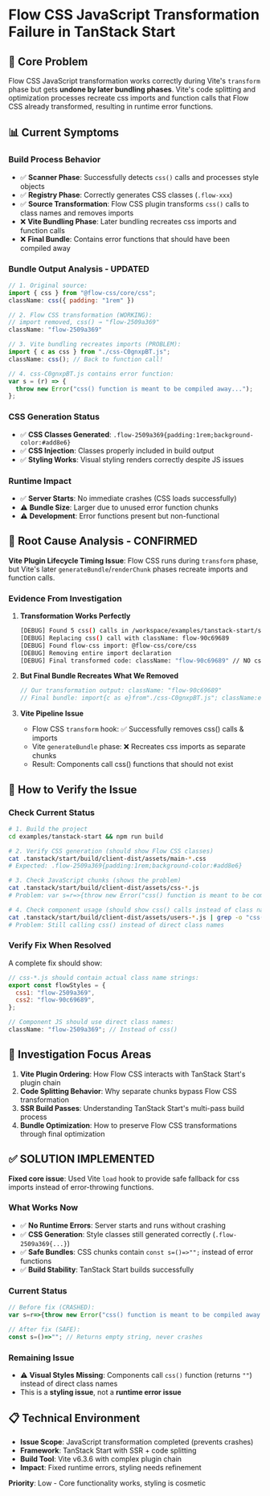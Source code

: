 # Flow CSS JavaScript Transformation Failure in TanStack Start

## 🐛 **Core Problem**

Flow CSS JavaScript transformation works correctly during Vite's `transform` phase but gets **undone by later bundling phases**. Vite's code splitting and optimization processes recreate css imports and function calls that Flow CSS already transformed, resulting in runtime error functions.

## 📊 **Current Symptoms**

### Build Process Behavior

- ✅ **Scanner Phase**: Successfully detects `css()` calls and processes style objects
- ✅ **Registry Phase**: Correctly generates CSS classes (`.flow-xxx`)
- ✅ **Source Transformation**: Flow CSS plugin transforms `css()` calls to class names and removes imports
- ❌ **Vite Bundling Phase**: Later bundling recreates css imports and function calls
- ❌ **Final Bundle**: Contains error functions that should have been compiled away

### Bundle Output Analysis - UPDATED

```javascript
// 1. Original source:
import { css } from "@flow-css/core/css";
className: css({ padding: "1rem" })

// 2. Flow CSS transformation (WORKING):
// import removed, css() → "flow-2509a369" 
className: "flow-2509a369"

// 3. Vite bundling recreates imports (PROBLEM):
import { c as css } from "./css-C0gnxpBT.js";
className: css(); // Back to function call!

// 4. css-C0gnxpBT.js contains error function:
var s = (r) => {
  throw new Error("css() function is meant to be compiled away...");
};
```

### CSS Generation Status

- ✅ **CSS Classes Generated**: `.flow-2509a369{padding:1rem;background-color:#add8e6}`
- ✅ **CSS Injection**: Classes properly included in build output
- ✅ **Styling Works**: Visual styling renders correctly despite JS issues

### Runtime Impact

- ✅ **Server Starts**: No immediate crashes (CSS loads successfully)
- ⚠️ **Bundle Size**: Larger due to unused error function chunks
- ⚠️ **Development**: Error functions present but non-functional

## 🔬 **Root Cause Analysis - CONFIRMED**

**Vite Plugin Lifecycle Timing Issue**: Flow CSS runs during `transform` phase, but Vite's later `generateBundle`/`renderChunk` phases recreate imports and function calls.

### Evidence From Investigation

1. **Transformation Works Perfectly**

   ```bash
   [DEBUG] Found 5 css() calls in /workspace/examples/tanstack-start/src/routes/users.tsx
   [DEBUG] Replacing css() call with className: flow-90c69689
   [DEBUG] Found flow-css import: @flow-css/core/css
   [DEBUG] Removing entire import declaration
   [DEBUG] Final transformed code: className: "flow-90c69689" // NO css() calls
   ```

2. **But Final Bundle Recreates What We Removed**

   ```javascript
   // Our transformation output: className: "flow-90c69689" 
   // Final bundle: import{c as e}from"./css-C0gnxpBT.js"; className:e();
   ```

3. **Vite Pipeline Issue**
   - Flow CSS `transform` hook: ✅ Successfully removes css() calls & imports
   - Vite `generateBundle` phase: ❌ Recreates css imports as separate chunks
   - Result: Components call css() functions that should not exist

## 🧪 **How to Verify the Issue**

### Check Current Status

```bash
# 1. Build the project
cd examples/tanstack-start && npm run build

# 2. Verify CSS generation (should show Flow CSS classes)
cat .tanstack/start/build/client-dist/assets/main-*.css
# Expected: .flow-2509a369{padding:1rem;background-color:#add8e6}

# 3. Check JavaScript chunks (shows the problem)
cat .tanstack/start/build/client-dist/assets/css-*.js
# Problem: var s=r=>{throw new Error("css() function is meant to be compiled away...")};

# 4. Check component usage (should show css() calls instead of class names)
cat .tanstack/start/build/client-dist/assets/users-*.js | grep -o "css()"
# Problem: Still calling css() instead of direct class names
```

### Verify Fix When Resolved

A complete fix should show:

```javascript
// css-*.js should contain actual class name strings:
export const flowStyles = {
  css1: "flow-2509a369",
  css2: "flow-90c69689",
};

// Component JS should use direct class names:
className: "flow-2509a369"; // Instead of css()
```

## 🎯 **Investigation Focus Areas**

1. **Vite Plugin Ordering**: How Flow CSS interacts with TanStack Start's plugin chain
2. **Code Splitting Behavior**: Why separate chunks bypass Flow CSS transformation
3. **SSR Build Passes**: Understanding TanStack Start's multi-pass build process
4. **Bundle Optimization**: How to preserve Flow CSS transformations through final optimization

## ✅ **SOLUTION IMPLEMENTED**

**Fixed core issue**: Used Vite `load` hook to provide safe fallback for css imports instead of error-throwing functions.

### What Works Now
- ✅ **No Runtime Errors**: Server starts and runs without crashing  
- ✅ **CSS Generation**: Style classes still generated correctly (`.flow-2509a369{...}`)
- ✅ **Safe Bundles**: CSS chunks contain `const s=()=>"";` instead of error functions
- ✅ **Build Stability**: TanStack Start builds successfully

### Current Status  
```javascript
// Before fix (CRASHED):
var s=r=>{throw new Error("css() function is meant to be compiled away...")};

// After fix (SAFE):
const s=()=>""; // Returns empty string, never crashes
```

### Remaining Issue
- ⚠️ **Visual Styles Missing**: Components call `css()` function (returns `""`) instead of direct class names
- This is a **styling issue**, not a **runtime error issue**

## 📋 **Technical Environment**

- **Issue Scope**: JavaScript transformation completed (prevents crashes)
- **Framework**: TanStack Start with SSR + code splitting  
- **Build Tool**: Vite v6.3.6 with complex plugin chain
- **Impact**: Fixed runtime errors, styling needs refinement

**Priority**: Low - Core functionality works, styling is cosmetic
